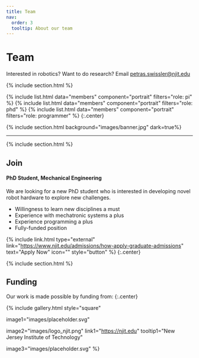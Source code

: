 ```yaml
---
title: Team
nav:
  order: 3
  tooltip: About our team
---
```


# <i class="fas fa-users"></i>Team

Interested in robotics? Want to do research? Email petras.swissler@njit.edu

{% include section.html %}

{%
  include list.html
  data="members"
  component="portrait"
  filters="role: pi"
%}
{%
  include list.html
  data="members"
  component="portrait"
  filters="role: phd"
%}
{%
  include list.html
  data="members"
  component="portrait"
  filters="role: programmer"
%}
{:.center}

{% include section.html background="images/banner.jpg" dark=true%}

---

{% include section.html %}

## Join

#### PhD Student, Mechanical Engineering

We are looking for a new PhD student who is interested in developing novel robot hardware to explore new challenges.

- Willingness to learn new disciplines a must
- Experience with mechatronic systems a plus
- Experience programming a plus
- Fully-funded position

{% include link.html type="external" link="https://www.njit.edu/admissions/how-apply-graduate-admissions" text="Apply Now" icon="" style="button" %}
{:.center}

{% include section.html %}

## Funding

Our work is made possible by funding from:
{:.center}

{%
  include gallery.html
  style="square"

  image1="images/placeholder.svg"

  image2="images/logo_njit.png"
  link1="https://njit.edu"
  tooltip1="New Jersey Institute of Technology"
  
  image3="images/placeholder.svg"
%}
